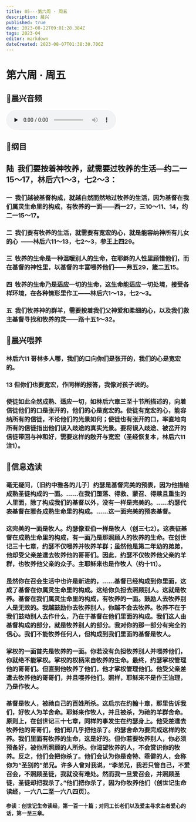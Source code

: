 ```yaml
---
title: 05---第六周 · 周五
description: 晨兴
published: true
date: 2023-08-22T09:01:28.384Z
tags: 2023-04
editor: markdown
dateCreated: 2023-08-07T01:38:30.706Z
---
```


# 第六周 · 周五
## 🎵晨兴音频
<audio id="audio" controls="" preload="none">
      <source id="mp3" src="/2023-04/week6/week6day5.mp3">
</audio>

## 📖纲目

## **陆  我们要按着神牧养，就需要过牧养的生活—约二一15～17，林后六1～3，七2～3：**

### 一  我们越被基督构成，就越自然而然地过牧养的生活，因为基督在我们属灵生命里的构成，有牧养的一面——西一27，三10～11、14，约二一15～17。

### 二  我们要有牧养的生活，就需要有宽宏的心，就是能容纳神所有儿女的心  ——林后六11～13，七2～3，参王上四29。

### 三  牧养的生命是一种温暖别人的生命，在耶稣的人性里顾惜他们，而在基督的神性里，以基督的丰富喂养他们——弗五29，箴二五15。

### 四  牧养的生命乃是适应一切的生命，这生命能适应一切处境，接受各样环境，在各种情形里作工——林后六1～13，七2～3。

### 五  我们牧养神的群羊，需要按着我们父神爱和柔细的心，以及我们救主基督寻找和牧养的灵——路十五1～32。

## 📖晨兴喂养

### **林后六11    哥林多人哪，我们的口向你们是张开的，我们的心是宽宏的。**

### **13	但你们也要宽宏，作同样的报答，我像对孩子说的。**

### 使徒如此全然成熟、适应一切，如林后六章三至十节所描述的，向着信徒他们的口是张开的，他们的心是宽宏的。使徒有宽宏的心，能容纳所有的信徒，不论他们的光景如何；使徒也有张开的口，率直地向所有的信徒指出他们误入歧途的真实光景。要将误入歧途、被岔开的信徒带回与神和好，需要这样的敞开与宽宏（圣经恢复本，林后六11注1）。

## 📖信息选读

### 毫无疑问，〔旧约中雅各的儿子〕约瑟是基督完美的预表，因为他描绘成熟圣徒构成的一面。……在我们堕落、得救、蒙召、得赎且重生的人里面，除了构成我们的基督以外，没有一样是完美的。……约瑟代表基督在雅各成熟生命里的构成。……这一面完美的预表基督。

### 这完美的一面是牧人。约瑟像亚伯一样是牧人（创三七2）。这表征基督在成熟生命里的构成，有一面乃是那照顾人的牧养的生命。在创世记三十七章，约瑟不仅喂养并牧养羊群；虽然他是第二年幼的弟弟，他却受父亲差遣去牧养他的哥哥们。因此，约瑟不仅牧养他父亲的羊群，也牧养他父亲的众子。主耶稣来也是作牧人（约十11）。

### 虽然你在召会生活中也许是新进的，……基督已经构成到你里面，这成了基督在你属灵生命里的构成。这给你负担去照顾别人。这就是牧养。基督在我们属灵生命里的构成，有牧养的一面。鼓励人去牧养别人是无效的。我越鼓励你去牧养别人，你越不会去牧养。牧养不在于我们鼓动别人去作什么，乃在于基督在他们里面的构成。我们这人由基督构成的部分，就是牧养别人的部分。我对你的那一部分有完全的信心。我们不能牧养任何人，但构成到我们里面的基督是牧人。

### 掌权的一面首先是牧养的一面。你若没有负担牧养别人并喂养他们，你就绝不能掌权。掌权的权柄来自牧养的生命。最终，约瑟掌权管理他的哥哥们。但直到他牧养了他们，他才掌权管理他们。他受父亲差遣去牧养他的哥哥们，并且喂养他们。照样，耶稣来不是作王治理，乃是作牧人。

### 基督是牧人，被祂自己的百姓所杀。这启示在约翰十章，那里告诉我们，好牧人为羊舍命。耶稣来作牧人，并且被杀，为祂的羊群舍命。原则上，在创世记三十七章，同样的事发生在约瑟身上。他受差遣去牧养他的哥哥们，他们却几乎把他杀了。约瑟舍命为要完成这样的牧养。我们里面有牧养的生命，这是好的。但你若要牧养别人，你必须预备好，被你所照顾的人所杀。你渴望牧养的人，不会赏识你的牧养。反之，他们会把你杀了。他们会认为你是奇特、乖僻的人，会称你为“圣别的”弟兄。许多人曾对我说，“李弟兄，我若只管自己，不爱召会，不照顾圣徒，我就没有难处。然而我一旦爱召会，并照顾圣徒，圣徒却把我杀了。”他们把你杀了，因为你牧养他们（创世记生命读经，一六八二至一六八四页）。

**参读：创世记生命读经，第一百一十篇；对同工长老们以及爱主寻求主者爱心的话，第一至三章。**
<!-- Google tag (gtag.js) -->
<script async src="https://www.googletagmanager.com/gtag/js?id=G-1P8709Z16T"></script>
<script>
  window.dataLayer = window.dataLayer || [];
  function gtag(){dataLayer.push(arguments);}
  gtag('js', new Date());

  gtag('config', 'G-1P8709Z16T');
</script>